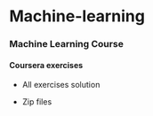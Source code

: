 # Machine-learning

### Machine Learning Course

####  Coursera exercises


* All exercises solution


* Zip files
